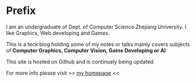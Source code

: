 # Prefix

I am an undergraduate of Dept. of Computer Science Zhejiang University. I like Graphics, Web developing and Games.

This is a teck blog holding some of my notes or talks mainly covers subjects of **Computer Graphics, Computer Vision, Game Developing or AI**

This site is hosted on Github and is continuely being updated

For more info please visit >> <a href="https://luniumluk.github.io">my homepage</a> <<

